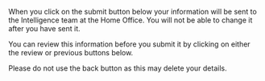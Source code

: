 When you click on the submit button below your information will be sent to the Intelligence team at the Home Office. You will not be able to change it after you have sent it. 

You can review this information before you submit it by clicking on either the review or previous buttons below. 

Please do not use the back button as this may delete your details.
